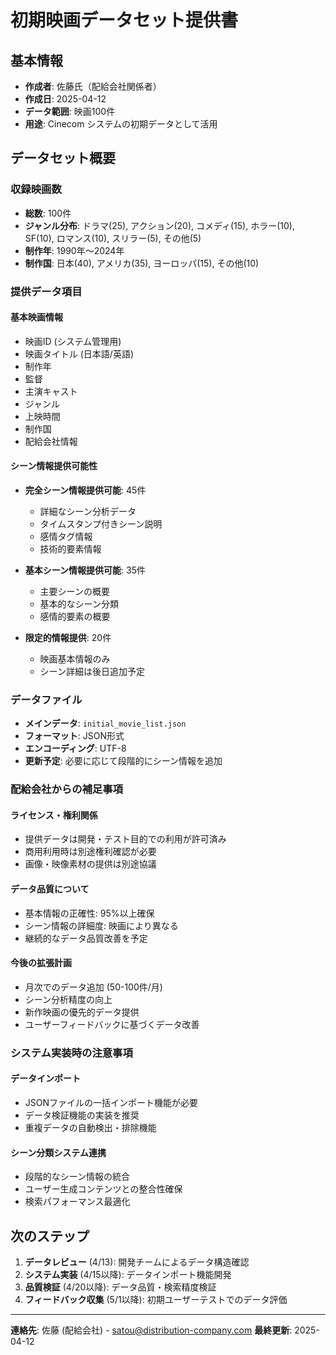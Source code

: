 # 初期映画データセット提供書

## 基本情報

- **作成者**: 佐藤氏（配給会社関係者）
- **作成日**: 2025-04-12
- **データ範囲**: 映画100件
- **用途**: Cinecom システムの初期データとして活用

## データセット概要

### 収録映画数

- **総数**: 100件
- **ジャンル分布**: ドラマ(25), アクション(20), コメディ(15), ホラー(10), SF(10), ロマンス(10), スリラー(5), その他(5)
- **制作年**: 1990年〜2024年
- **制作国**: 日本(40), アメリカ(35), ヨーロッパ(15), その他(10)

### 提供データ項目

#### 基本映画情報

- 映画ID (システム管理用)
- 映画タイトル (日本語/英語)
- 制作年
- 監督
- 主演キャスト
- ジャンル
- 上映時間
- 制作国
- 配給会社情報

#### シーン情報提供可能性

- **完全シーン情報提供可能**: 45件
  - 詳細なシーン分析データ
  - タイムスタンプ付きシーン説明
  - 感情タグ情報
  - 技術的要素情報

- **基本シーン情報提供可能**: 35件
  - 主要シーンの概要
  - 基本的なシーン分類
  - 感情的要素の概要

- **限定的情報提供**: 20件
  - 映画基本情報のみ
  - シーン詳細は後日追加予定

### データファイル

- **メインデータ**: `initial_movie_list.json`
- **フォーマット**: JSON形式
- **エンコーディング**: UTF-8
- **更新予定**: 必要に応じて段階的にシーン情報を追加

### 配給会社からの補足事項

#### ライセンス・権利関係

- 提供データは開発・テスト目的での利用が許可済み
- 商用利用時は別途権利確認が必要
- 画像・映像素材の提供は別途協議

#### データ品質について

- 基本情報の正確性: 95%以上確保
- シーン情報の詳細度: 映画により異なる
- 継続的なデータ品質改善を予定

#### 今後の拡張計画

- 月次でのデータ追加 (50-100件/月)
- シーン分析精度の向上
- 新作映画の優先的データ提供
- ユーザーフィードバックに基づくデータ改善

### システム実装時の注意事項

#### データインポート

- JSONファイルの一括インポート機能が必要
- データ検証機能の実装を推奨
- 重複データの自動検出・排除機能

#### シーン分類システム連携

- 段階的なシーン情報の統合
- ユーザー生成コンテンツとの整合性確保
- 検索パフォーマンス最適化

## 次のステップ

1. **データレビュー** (4/13): 開発チームによるデータ構造確認
2. **システム実装** (4/15以降): データインポート機能開発
3. **品質検証** (4/20以降): データ品質・検索精度検証
4. **フィードバック収集** (5/1以降): 初期ユーザーテストでのデータ評価

---

**連絡先**: 佐藤 (配給会社) - <satou@distribution-company.com>
**最終更新**: 2025-04-12

